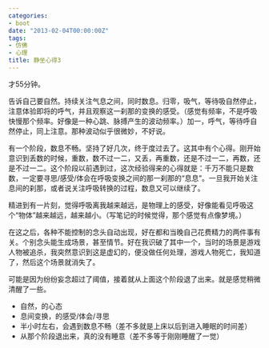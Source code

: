 ```yaml
---
categories:
- boot
date: "2013-02-04T00:00:00Z"
tags:
- 仿佛
- 心理
title: 静坐心得3
---
```


才55分钟。

告诉自己要自然。持续关注气息之间，同时数息。归零，吸气，等待吸自然停止，注意体验即将的呼气，并且观察这一刹那的变换的感受。（感觉有频率，不是呼吸快慢那个频率。好像是一种心跳、脉搏产生的波动频率。）加一，呼气，等待呼自然停止，同上注意。那种波动似乎很微妙，不好说。

有一个阶段，数息不畅。坚持了好几次，终于度过去了。这其中有个心得。刚开始意识到丢数的时候，重数，数不过一二，又丢，再重数，还是不过一二，再数，还是不过一二。这个阶段以前遇到过，这次经验得来的心得就是：千万不能只是数数，一定要寻思/感受/体会在呼吸变换之间的那一刹那的“息息”。一旦我开始关注息间的刹那，或者说关注呼吸转换的过程，数息又可以继续了。

精进到有一片刻，觉得呼吸离我越来越远，是物理上的感受，好像能看见呼吸这个“物体”越来越远，越来越小。（写笔记的时候觉得，那个感觉有点像梦境。）

在这之后，各种不能控制的念头自动出现，好在都和当晚自己花费精力的两件事有关。个别念头能生成场景，甚至情节。好在我识破了其中一个，当时的场景是游戏人物被追杀，我突然意识到这是虚幻的，便没做任何处理，游戏人物死亡，我知道了，然后这个场景就消失了。

可能是因为纷纷妄念超过了阈值，接着就从上面这个阶段退了出来。就是感觉稍微清醒了一些。

- 自然，的心态
- 息间变换，的感受/体会/寻思
- 半小时左右，会遇到数息不畅（差不多就是上床以后到进入睡眠的时间差）
- 从那个阶段退出来，真的没有睡意（差不多等于刚刚睡醒了一觉）
